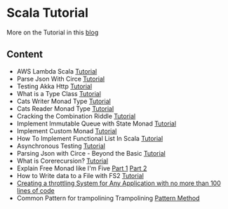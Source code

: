 # Scala Tutorial

More on the Tutorial in this [blog](https://edward-huang.com/)

## Content
- AWS Lambda Scala [Tutorial](https://edward-huang.com/aws/cloud/2019/11/28/how-to-setup-aws-lambda-in-scala-without-any-external-library/)
- Parse Json With Circe [Tutorial](https://edward-huang.com/scala/tech/soft-development/etl/circe/2019/11/28/6-quick-tips-to-parse-json-with-circe/)
- Testing Akka Http [Tutorial](https://edward-huang.com/unit-test/software-development/scala/2019/11/28/akka-http-client-how-to-create-unit-test-for-http-single-request-in-scala/)
- What is a Type Class [Tutorial](https://edward-huang.com/functional-programming/2020/01/02/wtf-is-a-type-class/)
- Cats Writer Monad Type [Tutorial](https://edward-huang.com/scala/cats/programming/functional-programming/2020/01/27/how-to-create-a-logging-operation-in-a-multi-threaded-environment/)
- Cats Reader Monad Type [Tutorial](https://edward-huang.com/functional-programming/scala/cats/monad/tech/2020/01/29/how-to-set-up-your-own-dependency-injection-with-reader/)
- Cracking the Combination Riddle [Tutorial](https://edward-huang.com/functional-programming/programming/scala/algorithm/jobs/2020/02/14/cracking-the-combination-recursive-riddle/)
- Implement Immutable Queue with State Monad [Tutorial](https://edward-huang.com/scala/software-development/programming/2020/03/09/demystify-builder-pattern-in-scala/)
- Implement Custom Monad [Tutorial](https://edward-huang.com/functional-programming/scala/programming/monad/2020/03/16/let-me-teach-you-how-to-implement-monad-with-cats/)
- How To Implement Functional List In Scala [Tutorial](https://edward-huang.com/functional-programming/scala/2020/04/14/how-to-implement-functional-list-in-scala/) 
- Asynchronous Testing [Tutorial](https://edward-huang.com/scala/functional-programming/cats/2020/04/19/how-to-test-code-with-side-effect-in-a-pure-way-in-scala/)
- Parsing Json with Circe - Beyond the Basic [Tutorial](https://edward-huang.com/circe/2020/07/21/parsing-json-with-circe-beyond-the-basics/)
- What is Corerecursion? [Tutorial](https://edward-huang.com/functional-programming/algorithm/programming/scala/2020/08/02/wtf-is-corecursion/)
- Explain Free Monad like I'm Five [Part 1](https://edward-huang.com/functional-programming/scala/programming/monad/2020/09/06/explain-free-monad-like-i-am-five-part-1/) [Part 2](https://edward-huang.com/functional-programming/scala/programming/monad/2020/09/20/explain-free-monad-like-i-am-five-part-2/)
- How to Write data to a File with FS2 [Tutorial](https://edward-huang.com/fs2/functional-programming/programming/scala/2020/10/11/how-to-write-data-to-a-file-with-fs2/)
- [Creating a throttling System for Any Application with no more than 100 lines of code](https://edward-huang.com/fs2/functional-programming/stream-processing/scala/programming/2020/10/11/create-a-throttling-system-for-any-application-with-no-more-than-100-lines-of-code/)
- Common Pattern for trampolining Trampolining [Pattern Method]() 
